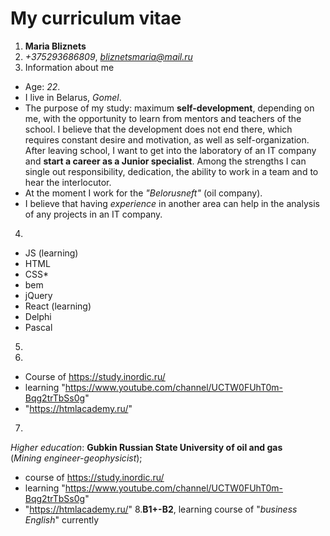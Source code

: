 # My curriculum vitae
1. **Maria Bliznets**
2. *+375293686809*, *bliznetsmaria@mail.ru*
3. Information about me
* Age: *22*. 
* I live in Belarus, *Gomel*.  
* The purpose of my study: maximum **self-development**, depending on me, with the opportunity to learn from mentors and teachers of the school. I believe that the development does not end there, which requires constant desire and motivation, as well as self-organization. After leaving school, I want to get into the laboratory of an IT company and **start a career as a Junior specialist**. Among the strengths I can single out responsibility, dedication, the ability to work in a team and to hear the interlocutor.
* At the moment I work for the *"Belorusneft"* (oil company).
* I believe that having *experience* in another area can help in the analysis of any projects in an IT company.
4.
* JS (learning)
* HTML 
* CSS*
* bem
* jQuery
* React (learning)
* Delphi
* Pascal
5.
6.
* Course of https://study.inordic.ru/
* learning "https://www.youtube.com/channel/UCTW0FUhT0m-Bqg2trTbSs0g" 
* "https://htmlacademy.ru/"
7.
*Higher education*: **Gubkin Russian State University of oil and gas**  
(*Mining engineer-geophysicist*);
+ course of https://study.inordic.ru/ 
+ learning "https://www.youtube.com/channel/UCTW0FUhT0m-Bqg2trTbSs0g" 
+ "https://htmlacademy.ru/"
8.**B1+-B2**, learning course of "*business English*" currently

